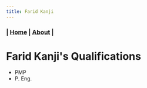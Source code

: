 ```yaml
---
title: Farid Kanji
---
```


### | [Home](/) | [About](/about.html) |

# Farid Kanji's Qualifications
-  PMP
-  P. Eng.

